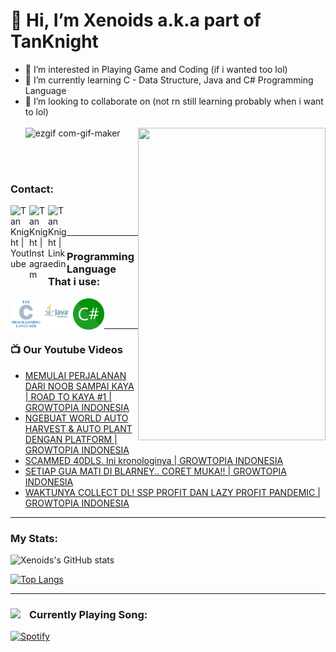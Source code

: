 <h1>👋 Hi, I’m Xenoids a.k.a part of TanKnight</h1>

- 👀 I’m interested in Playing Game and Coding (if i wanted too lol)
- 🌱 I’m currently learning C - Data Structure, Java and C# Programming Language
- 💞️ I’m looking to collaborate on (not rn still learning probably when i want to lol)
<br></br>
![ezgif com-gif-maker](https://user-images.githubusercontent.com/71064059/111902499-fa5a8e00-89fa-11eb-9c40-fa343fe26ada.gif)<img src="https://user-images.githubusercontent.com/71064059/111904217-f0d52400-8a02-11eb-9cf7-dde164effec8.png" width="300" height="500" align="right" />


<br></br>


### Contact:

[<img align="left" alt="Tan Knight | Youtube" width="30px" src="https://cdn.jsdelivr.net/npm/simple-icons@v3/icons/youtube.svg" />][youtube]
[<img align="left" alt="Tan Knight | Instagram" width="30px" src="https://cdn.jsdelivr.net/npm/simple-icons@v3/icons/instagram.svg" />][instagram]
[<img align="left" alt="Tan Knight | Linkedin" width="30px" src="https://cdn.jsdelivr.net/npm/simple-icons@v3/icons/linkedin.svg" />][linkedin]
<br></br>

---
### Programming Language That i use:

<img align="left" alt="C Language" width="50px" src="https://raw.githubusercontent.com/github/explore/80688e429a7d4ef2fca1e82350fe8e3517d3494d/topics/c/c.png" />

<img align="left" alt="Java Language" width="50px" src="https://raw.githubusercontent.com/github/explore/80688e429a7d4ef2fca1e82350fe8e3517d3494d/topics/java/java.png" />

<img align="left" alt="C# Language" width="50px" src="https://raw.githubusercontent.com/github/explore/80688e429a7d4ef2fca1e82350fe8e3517d3494d/topics/csharp/csharp.png" />

<br></br>


---
### 📺 Our Youtube Videos
<!-- YOUTUBE:START -->
- [MEMULAI PERJALANAN DARI NOOB SAMPAI KAYA | ROAD TO KAYA #1 | GROWTOPIA INDONESIA](https://www.youtube.com/watch?v=dw724THlvGM)
- [NGEBUAT WORLD AUTO HARVEST & AUTO PLANT DENGAN PLATFORM | GROWTOPIA INDONESIA](https://www.youtube.com/watch?v=QwE8LXhez8U)
- [SCAMMED 40DLS. Ini kronologinya | GROWTOPIA INDONESIA](https://www.youtube.com/watch?v=HC0zASKKNkM)
- [SETIAP GUA MATI DI BLARNEY.. CORET MUKA!! | GROWTOPIA INDONESIA](https://www.youtube.com/watch?v=91x3oeGly6c)
- [WAKTUNYA COLLECT DL! SSP PROFIT DAN LAZY PROFIT PANDEMIC | GROWTOPIA INDONESIA](https://www.youtube.com/watch?v=mmCqvRMyEiw)
<!-- YOUTUBE:END -->

---
### My Stats:
![Xenoids's GitHub stats](https://github-readme-stats.vercel.app/api?username=Xenoids&theme=radical&show_icons=true)


[![Top Langs](https://github-readme-stats.vercel.app/api/top-langs/?username=Xenoids&layout=compact)](https://github.com/anuraghazra/github-readme-stats)

---
### [<img align ="left" width ="30px" src="https://simpleicons.org/icons/spotify.svg" />][spotify]Currently Playing Song:
[![Spotify](https://novatorem-4m3ug0q42-xenoids.vercel.app/api/spotify)](https://open.spotify.com/user/c15cf55f9d1e42e4b2acf15f9f4c428b)

[youtube]: https://www.youtube.com/TanKnight
[instagram]: https://www.instagram.com/not_n.v.t
[linkedin]: https://id.linkedin.com/in/nicholas-valenthinus-tanoto-0ab0a61b7
[spotify]: https://open.spotify.com/user/31yp5jq7iowjpve2m3y4hcc7qdc4?si=fZtZ3fhARxS03W43B6HwiQ

